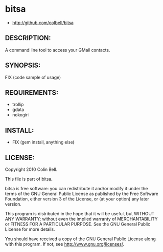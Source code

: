 # bitsa

* http://github.com/colbell/bitsa

## DESCRIPTION:

A command line tool to access your GMail contacts.


## SYNOPSIS:

  FIX (code sample of usage)

## REQUIREMENTS:

* trollip
* gdata
* nokogiri

## INSTALL:

* FIX (gem install, anything else)

## LICENSE:

Copyright 2010 Colin Bell.

This file is part of bitsa.

bitsa is free software: you can redistribute it and/or modify
it under the terms of the GNU General Public License as published by
the Free Software Foundation, either version 3 of the License, or
(at your option) any later version.

This program is distributed in the hope that it will be useful,
but WITHOUT ANY WARRANTY; without even the implied warranty of
MERCHANTABILITY or FITNESS FOR A PARTICULAR PURPOSE.  See the
GNU General Public License for more details.

You should have received a copy of the GNU General Public License
along with this program.  If not, see <http://www.gnu.org/licenses/>.
